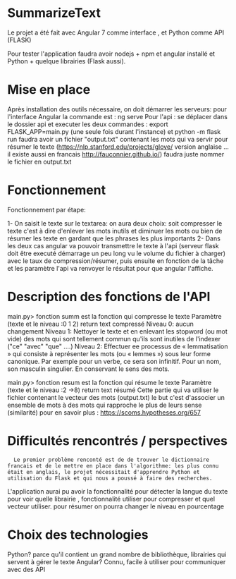 # SummarizeText

Le projet a été fait avec Angular 7 comme interface , et Python comme API (FLASK)

Pour tester l'application faudra avoir nodejs + npm et angular installé et Python + quelque librairies (Flask aussi).

# Mise en place

Après installation des outils nécessaire, on doit démarrer les serveurs: pour l'interface Angular la commande est : ng serve
Pour l'api : se déplacer dans le dossier api et executer les deux commandes : export FLASK_APP=main.py (une seule fois durant l'instance) et  python -m flask run faudra avoir un fichier "output.txt" contenant les mots qui va servir pour résumer le texte (https://nlp.stanford.edu/projects/glove/ version anglaise ... il existe aussi en francais http://fauconnier.github.io/) faudra juste nommer le fichier en output.txt

# Fonctionnement

Fonctionnement par étape:

 1- On saisit le texte  sur le textarea:
on aura deux choix: soit compresser le texte c'est à dire d'enlever les mots inutils et  diminuer les mots
ou bien de résumer les texte en gardant que les phrases les plus importants
2- Dans les deux cas  angular va pouvoir transmettre le texte à l'api (serveur flask doit être executé démarrage un peu long vu le volume du fichier à charger) avec le taux de compression/résumer, puis ensuite en fonction de la tâche et les paramètre l'api va renvoyer le résultat pour que angular l'affiche.

# Description des fonctions de l'API
main.py> fonction summ est la fonction qui compresse le texte Paramètre (texte et le niveau :0 1 2) return text compressé
          Niveau 0: aucun changement
          Niveau 1: Nettoyer le texte et en enlevant les stopword (ou mot vide) des mots qui sont tellement commun qu'ils sont inutiles de l'indexer  ("ce" "avec" "que" ....)
          Niveau 2: Effectuer ee processus de « lemmatisation » qui consiste à représenter les mots (ou « lemmes ») sous leur forme canonique. Par exemple pour un verbe, ce sera son infinitif. Pour un nom, son masculin singulier. En conservant le sens des mots.

main.py> fonction resum est la fonction qui résume  le texte Paramètre (texte et le niveau :2 ->8) return text résumé
          Cette partie qui va utiliser le fichier contenant le vecteur des mots (output.txt) le but c'est d'associer un ensemble de mots à des mots qui rapproche le plus de leurs sense (similarité) pour en savoir plus : https://scoms.hypotheses.org/657

# Difficultés rencontrés / perspectives


      Le premier problème renconté est de de trouver le dictionnaire francais et de le mettre en place dans l'algorithme: les plus connu était en anglais, le projet nécessitait d'apprendre Python et utilisation du Flask et qui nous a poussé à faire des recherches.
   L'application aurai pu avoir la fonctionnalité pour détecter la langue du texte pour voir quelle librairie , fonctionnalité utiliser pour compresser et quel vecteur utiliser.
pour résumer on pourra changer le niveau en pourcentage

# Choix des technologies
  Python? parce qu'il contient un grand nombre de bibliothèque, librairies qui servent à gérer le texte
  Angular? Connu, facile à utiliser pour communiquer avec des API
  

